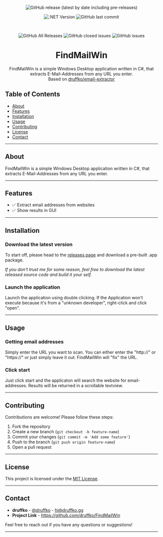 <div align="center">

![GitHub release (latest by date including pre-releases)](https://img.shields.io/github/v/release/druffko/FindMailWin?include_prereleases)

![.NET Version](https://img.shields.io/badge/.NET-7.0-brightgreen)
![GitHub last commit](https://img.shields.io/github/last-commit/druffko/FindMailWin)

  <br>

  ![GitHub All Releases](https://img.shields.io/github/downloads/druffko/FindMailWin/total)
  ![GitHub closed issues](https://img.shields.io/github/issues-closed/druffko/FindMailWin)
  ![GitHub issues](https://img.shields.io/github/issues/druffko/FindMailWin)
  
  <h1>FindMailWin</h1>
  <p>
    FindMailWin is a simple Windows Desktop application written in C#, that extracts E-Mail-Addresses from any URL you enter.<br>
    Based on <a href="https://github.com/druffko/email-extractor">druffko/email-extractor</a>
  </p>
</div>

## Table of Contents
- [About](#about)
- [Features](#features)
- [Installation](#installation)
- [Usage](#usage)
- [Contributing](#contributing)
- [License](#license)
- [Contact](#contact)

---

## About

FindMailWin is a simple Windows Desktop application written in C#, that extracts E-Mail-Addresses from any URL you enter.

---

## Features

- ✅ Extract email addresses from websites
- ✅ Show results in GUI

---

## Installation

### Download the latest version

To start off, please head to the [releases page](https://github.com/druffko/FindMailWin/releases) and download a pre-built .app package.

*If you don't trust me for some reason, feel free to download the latest released source code and build it your self.*

### Launch the application

Launch the application using double clicking. If the Application won't execute because it's from a "unknown developer", right-click and click "open".

---

## Usage

### Getting email addresses
Simply enter the URL you want to scan. You can either enter the "http://" or "https://" or just simply leave it out. FindMailWin will "fix" the URL.

### Click start
Just click start and the applicaton will search the website for email-addresses. Results will be returned in a scrollable textview.

---

## Contributing

Contributions are welcome! Please follow these steps:

1. Fork the repository
2. Create a new branch (`git checkout -b feature-name`)
3. Commit your changes (`git commit -m 'Add some feature'`)
4. Push to the branch (`git push origin feature-name`)
5. Open a pull request

---

## License

This project is licensed under the [MIT License](LICENSE).

---

## Contact

- **druffko** - [@druffko](https://twitter.com/druffko) - hi@druffko.gg
- **Project Link** - https://github.com/druffko/FindMailWin

Feel free to reach out if you have any questions or suggestions!

---
